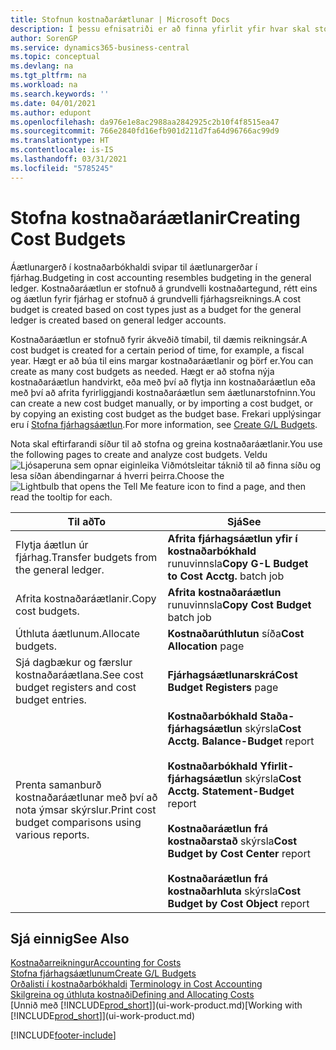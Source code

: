 ```yaml
---
title: Stofnun kostnaðaráætlunar | Microsoft Docs
description: Í þessu efnisatriði er að finna yfirlit yfir hvar skal stofna og greina kostnaðaráætlanir.
author: SorenGP
ms.service: dynamics365-business-central
ms.topic: conceptual
ms.devlang: na
ms.tgt_pltfrm: na
ms.workload: na
ms.search.keywords: ''
ms.date: 04/01/2021
ms.author: edupont
ms.openlocfilehash: da976e1e8ac2988aa2842925c2b10f4f8515ea47
ms.sourcegitcommit: 766e2840fd16efb901d211d7fa64d96766ac99d9
ms.translationtype: HT
ms.contentlocale: is-IS
ms.lasthandoff: 03/31/2021
ms.locfileid: "5785245"
---
```

# <a name="creating-cost-budgets"></a><span data-ttu-id="b7d38-103">Stofna kostnaðaráætlanir</span><span class="sxs-lookup"><span data-stu-id="b7d38-103">Creating Cost Budgets</span></span>
<span data-ttu-id="b7d38-104">Áætlunargerð í kostnaðarbókhaldi svipar til áætlunargerðar í fjárhag.</span><span class="sxs-lookup"><span data-stu-id="b7d38-104">Budgeting in cost accounting resembles budgeting in the general ledger.</span></span> <span data-ttu-id="b7d38-105">Kostnaðaráætlun er stofnuð á grundvelli kostnaðartegund, rétt eins og áætlun fyrir fjárhag er stofnuð á grundvelli fjárhagsreiknings.</span><span class="sxs-lookup"><span data-stu-id="b7d38-105">A cost budget is created based on cost types just as a budget for the general ledger is created based on general ledger accounts.</span></span>  

<span data-ttu-id="b7d38-106">Kostnaðaráætlun er stofnuð fyrir ákveðið tímabil, til dæmis reikningsár.</span><span class="sxs-lookup"><span data-stu-id="b7d38-106">A cost budget is created for a certain period of time, for example, a fiscal year.</span></span> <span data-ttu-id="b7d38-107">Hægt er að búa til eins margar kostnaðaráætlanir og þörf er.</span><span class="sxs-lookup"><span data-stu-id="b7d38-107">You can create as many cost budgets as needed.</span></span> <span data-ttu-id="b7d38-108">Hægt er að stofna nýja kostnaðaráætlun handvirkt, eða með því að flytja inn kostnaðaráætlun eða með því að afrita fyrirliggjandi kostnaðaráætlun sem áætlunarstofninn.</span><span class="sxs-lookup"><span data-stu-id="b7d38-108">You can create a new cost budget manually, or by importing a cost budget, or by copying an existing cost budget as the budget base.</span></span> <span data-ttu-id="b7d38-109">Frekari upplýsingar eru í [Stofna fjárhagsáætlun](finance-how-create-budgets.md).</span><span class="sxs-lookup"><span data-stu-id="b7d38-109">For more information, see [Create G/L Budgets](finance-how-create-budgets.md).</span></span>

<span data-ttu-id="b7d38-110">Nota skal eftirfarandi síður til að stofna og greina kostnaðaráætlanir.</span><span class="sxs-lookup"><span data-stu-id="b7d38-110">You use the following pages to create and analyze cost budgets.</span></span> <span data-ttu-id="b7d38-111">Veldu ![Ljósaperuna sem opnar eiginleika Viðmótsleitar](media/ui-search/search_small.png "Segðu mér hvað þú vilt gera") táknið til að finna síðu og lesa síðan ábendingarnar á hverri þeirra.</span><span class="sxs-lookup"><span data-stu-id="b7d38-111">Choose the ![Lightbulb that opens the Tell Me feature](media/ui-search/search_small.png "Tell me what you want to do") icon to find a page, and then read the tooltip for each.</span></span>

|<span data-ttu-id="b7d38-112">Til að</span><span class="sxs-lookup"><span data-stu-id="b7d38-112">To</span></span>|<span data-ttu-id="b7d38-113">Sjá</span><span class="sxs-lookup"><span data-stu-id="b7d38-113">See</span></span>|  
|--------|---------|  
|<span data-ttu-id="b7d38-114">Flytja áætlun úr fjárhag.</span><span class="sxs-lookup"><span data-stu-id="b7d38-114">Transfer budgets from the general ledger.</span></span>|<span data-ttu-id="b7d38-115">**Afrita fjárhagsáætlun yfir í kostnaðarbókhald** runuvinnsla</span><span class="sxs-lookup"><span data-stu-id="b7d38-115">**Copy G-L Budget to Cost Acctg.** batch job</span></span>|  
|<span data-ttu-id="b7d38-116">Afrita kostnaðaráætlanir.</span><span class="sxs-lookup"><span data-stu-id="b7d38-116">Copy cost budgets.</span></span>|<span data-ttu-id="b7d38-117">**Afrita kostnaðaráætlun** runuvinnsla</span><span class="sxs-lookup"><span data-stu-id="b7d38-117">**Copy Cost Budget** batch job</span></span>|  
|<span data-ttu-id="b7d38-118">Úthluta áætlunum.</span><span class="sxs-lookup"><span data-stu-id="b7d38-118">Allocate budgets.</span></span>|<span data-ttu-id="b7d38-119">**Kostnaðarúthlutun** síða</span><span class="sxs-lookup"><span data-stu-id="b7d38-119">**Cost Allocation** page</span></span>|  
|<span data-ttu-id="b7d38-120">Sjá dagbækur og færslur kostnaðaráætlana.</span><span class="sxs-lookup"><span data-stu-id="b7d38-120">See cost budget registers and cost budget entries.</span></span>|<span data-ttu-id="b7d38-121">**Fjárhagsáætlunarskrá**</span><span class="sxs-lookup"><span data-stu-id="b7d38-121">**Cost Budget Registers** page</span></span>|  
|<span data-ttu-id="b7d38-122">Prenta samanburð kostnaðaráætlunar með því að nota ýmsar skýrslur.</span><span class="sxs-lookup"><span data-stu-id="b7d38-122">Print cost budget comparisons using various reports.</span></span>|<span data-ttu-id="b7d38-123">**Kostnaðarbókhald Staða-fjárhagsáætlun** skýrsla</span><span class="sxs-lookup"><span data-stu-id="b7d38-123">**Cost Acctg. Balance-Budget** report</span></span><br /><br /> <span data-ttu-id="b7d38-124">**Kostnaðarbókhald Yfirlit-fjárhagsáætlun** skýrsla</span><span class="sxs-lookup"><span data-stu-id="b7d38-124">**Cost Acctg. Statement-Budget** report</span></span><br /><br /> <span data-ttu-id="b7d38-125">**Kostnaðaráætlun frá kostnaðarstað** skýrsla</span><span class="sxs-lookup"><span data-stu-id="b7d38-125">**Cost Budget by Cost Center** report</span></span><br /><br /> <span data-ttu-id="b7d38-126">**Kostnaðaráætlun frá kostnaðarhluta** skýrsla</span><span class="sxs-lookup"><span data-stu-id="b7d38-126">**Cost Budget by Cost Object** report</span></span>|  

## <a name="see-also"></a><span data-ttu-id="b7d38-127">Sjá einnig</span><span class="sxs-lookup"><span data-stu-id="b7d38-127">See Also</span></span>  
[<span data-ttu-id="b7d38-128">Kostnaðarreikningur</span><span class="sxs-lookup"><span data-stu-id="b7d38-128">Accounting for Costs</span></span>](finance-manage-cost-accounting.md)  
[<span data-ttu-id="b7d38-129">Stofna fjárhagsáætlunum</span><span class="sxs-lookup"><span data-stu-id="b7d38-129">Create G/L Budgets</span></span>](finance-how-create-budgets.md)  
<span data-ttu-id="b7d38-130">[Orðalisti í kostnaðarbókhaldi](finance-terminology-in-cost-accounting.md) </span><span class="sxs-lookup"><span data-stu-id="b7d38-130">[Terminology in Cost Accounting](finance-terminology-in-cost-accounting.md) </span></span>  
[<span data-ttu-id="b7d38-131">Skilgreina og úthluta kostnaði</span><span class="sxs-lookup"><span data-stu-id="b7d38-131">Defining and Allocating Costs</span></span>](finance-define-and-allocate-costs.md)  
<span data-ttu-id="b7d38-132">[Unnið með [!INCLUDE[prod_short](includes/prod_short.md)]](ui-work-product.md)</span><span class="sxs-lookup"><span data-stu-id="b7d38-132">[Working with [!INCLUDE[prod_short](includes/prod_short.md)]](ui-work-product.md)</span></span>


[!INCLUDE[footer-include](includes/footer-banner.md)]